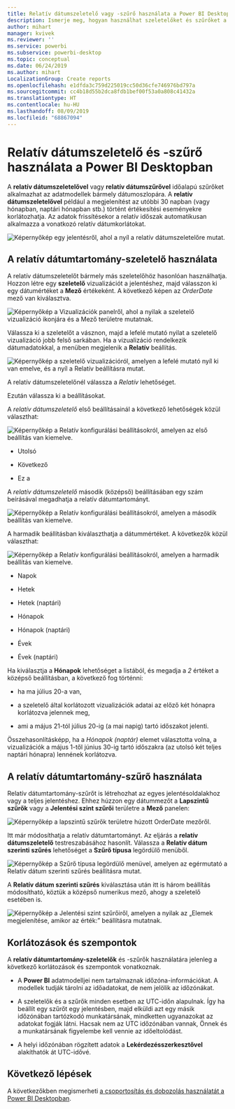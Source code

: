 ```yaml
---
title: Relatív dátumszeletelő vagy -szűrő használata a Power BI Desktopban
description: Ismerje meg, hogyan használhat szeletelőket és szűrőket a relatív dátumtartományok korlátozására a Power BI Desktopban.
author: mihart
manager: kvivek
ms.reviewer: ''
ms.service: powerbi
ms.subservice: powerbi-desktop
ms.topic: conceptual
ms.date: 06/24/2019
ms.author: mihart
LocalizationGroup: Create reports
ms.openlocfilehash: e1dfda3c759d225019cc50d36cfe746976bd797a
ms.sourcegitcommit: cc4b18d55b2dca8fdb1bef00f53a0a808c41432a
ms.translationtype: HT
ms.contentlocale: hu-HU
ms.lasthandoff: 08/09/2019
ms.locfileid: "68867094"
---
```

# <a name="use-a-relative-date-slicer-and-filter-in-power-bi-desktop"></a>Relatív dátumszeletelő és -szűrő használata a Power BI Desktopban

A **relatív dátumszeletelővel** vagy **relatív dátumszűrővel** időalapú szűrőket alkalmazhat az adatmodellek bármely dátumoszlopára. A **relatív dátumszeletelővel** például a megjelenítést az utóbbi 30 napban (vagy hónapban, naptári hónapban stb.) történt értékesítési eseményekre korlátozhatja. Az adatok frissítésekor a relatív időszak automatikusan alkalmazza a vonatkozó relatív dátumkorlátokat.

![Képernyőkép egy jelentésről, ahol a nyíl a relatív dátumszeletelőre mutat.](media/desktop-slicer-filter-date-range/relative-date-range-slicer-filter-01.png)

## <a name="use-the-relative-date-range-slicer"></a>A relatív dátumtartomány-szeletelő használata

A relatív dátumszeletelőt bármely más szeletelőhöz hasonlóan használhatja. Hozzon létre egy **szeletelő** vizualizációt a jelentéshez, majd válasszon ki egy dátumértéket a **Mező** értékeként. A következő képen az *OrderDate* mező van kiválasztva.

![Képernyőkép a Vizualizációk panelről, ahol a nyilak a szeletelő vizualizáció ikonjára és a Mező területre mutatnak.](media/desktop-slicer-filter-date-range/relative-date-range-slicer-filter-02.png)

Válassza ki a szeletelőt a vásznon, majd a lefelé mutató nyilat a szeletelő vizualizáció jobb felső sarkában. Ha a vizualizáció rendelkezik dátumadatokkal, a menüben megjelenik a **Relatív** beállítás.

![Képernyőkép a szeletelő vizualizációról, amelyen a lefelé mutató nyíl ki van emelve, és a nyíl a Relatív beállításra mutat.](media/desktop-slicer-filter-date-range/relative-date-range-slicer-filter-03.png)

A relatív dátumszeletelőnél válassza a *Relatív* lehetőséget.

Ezután válassza ki a beállításokat.

A *relatív dátumszeletelő* első beállításainál a következő lehetőségek közül választhat:

![Képernyőkép a Relatív konfigurálási beállításokról, amelyen az első beállítás van kiemelve.](media/desktop-slicer-filter-date-range/relative-date-range-slicer-filter-04.png)

* Utolsó

* Következő

* Ez a

A *relatív dátumszeletelő* második (középső) beállításában egy szám beírásával megadhatja a relatív dátumtartományt.

![Képernyőkép a Relatív konfigurálási beállításokról, amelyen a második beállítás van kiemelve.](media/desktop-slicer-filter-date-range/relative-date-range-slicer-filter-04a.png)

A harmadik beállításban kiválaszthatja a dátummértéket. A következők közül választhat:

![Képernyőkép a Relatív konfigurálási beállításokról, amelyen a harmadik beállítás van kiemelve.](media/desktop-slicer-filter-date-range/relative-date-range-slicer-filter-05.png)

* Napok

* Hetek

* Hetek (naptári)

* Hónapok

* Hónapok (naptári)

* Évek

* Évek (naptári)

Ha kiválasztja a **Hónapok** lehetőséget a listából, és megadja a *2* értéket a középső beállításban, a következő fog történni:

* ha ma július 20-a van,

* a szeletelő által korlátozott vizualizációk adatai az előző két hónapra korlátozva jelennek meg,

* ami a május 21-tól július 20-ig (a mai napig) tartó időszakot jelenti.

Összehasonlításképp, ha a *Hónapok (naptár)* elemet választotta volna, a vizualizációk a május 1-től június 30-ig tartó időszakra (az utolsó két teljes naptári hónapra) lennének korlátozva.

## <a name="using-the-relative-date-range-filter"></a>A relatív dátumtartomány-szűrő használata

Relatív dátumtartomány-szűrőt is létrehozhat az egyes jelentésoldalakhoz vagy a teljes jelentéshez. Ehhez húzzon egy dátummezőt a **Lapszintű szűrők** vagy a **Jelentési szint szűrői** területre a **Mező** panelen:

![Képernyőkép a lapszintű szűrők területre húzott OrderDate mezőről.](media/desktop-slicer-filter-date-range/relative-date-range-slicer-filter-06.png)

Itt már módosíthatja a relatív dátumtartományt. Az eljárás a **relatív dátumszeletelő** testreszabásához hasonlít. Válassza a **Relatív dátum szerinti szűrés** lehetőséget a **Szűrő típusa** legördülő menüből.

![Képernyőkép a Szűrő típusa legördülő menüvel, amelyen az egérmutató a Relatív dátum szerinti szűrés beállításra mutat.](media/desktop-slicer-filter-date-range/relative-date-range-slicer-filter-07.png)

A **Relatív dátum szerinti szűrés** kiválasztása után itt is három beállítás módosítható, köztük a középső numerikus mező, ahogy a szeletelő esetében is.

![Képernyőkép a Jelentési szint szűrőiről, amelyen a nyilak az „Elemek megjelenítése, amikor az érték:” beállításra mutatnak.](media/desktop-slicer-filter-date-range/relative-date-range-slicer-filter-08.png)

## <a name="limitations-and-considerations"></a>Korlátozások és szempontok

A **relatív dátumtartomány-szeletelők** és -szűrők használatára jelenleg a következő korlátozások és szempontok vonatkoznak.

* A **Power BI** adatmodelljei nem tartalmaznak időzóna-információkat. A modellek tudják tárolni az időadatokat, de nem jelölik az időzónákat.

* A szeletelők és a szűrők minden esetben az UTC-időn alapulnak. Így ha beállít egy szűrőt egy jelentésben, majd elküldi azt egy másik időzónában tartózkodó munkatársának, mindketten ugyanazokat az adatokat fogják látni. Hacsak nem az UTC időzónában vannak, Önnek és a munkatársának figyelembe kell vennie az időeltolódást.

* A helyi időzónában rögzített adatok a **Lekérdezésszerkesztővel** alakíthatók át UTC-idővé.

## <a name="next-steps"></a>Következő lépések

A következőkben megismerheti [a csoportosítás és dobozolás használatát a Power BI Desktopban](../desktop-grouping-and-binning.md).
